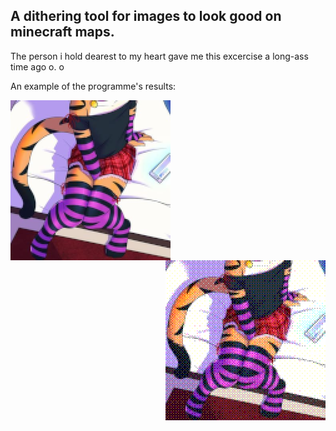 ## A dithering tool for images to look good on minecraft maps.

The person i hold dearest to my heart gave me this excercise a long-ass time ago o. o

An example of the programme's results:

<img align="left" width="256" height="256" style="image-rendering: pixelated; image-rendering: crisp-edges;"  src="./img/input.png">
<img align="right" width="256" height="256" style="image-rendering: pixelated; image-rendering: crisp-edges;"  src="./img/output.png">